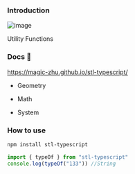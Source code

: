 ### Introduction

![image](https://img.shields.io/badge/Version-0.0.5-green.svg)

Utility Functions

### Docs 📖

https://magic-zhu.github.io/stl-typescript/

- Geometry

- Math

- System

### How to use

```bash
npm install stl-typescript
```

```ts
import { typeOf } from "stl-typescript"
console.log(typeOf("133")) //String
```
